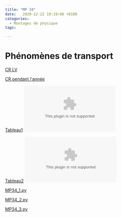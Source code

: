 ```yaml
---
title: "MP 34"
date:   2020-12-22 19:19:00 +0100
categories:
  - Montages de physique
tags:

---
```

# Phénomènes de transport

[CR LV](/assets/pdf/MP34.pdf)
<object class="pdf fitvidsignore" data="/assets/pdf/MP34.pdf" type="application/pdf"></object>

[CR pendant l'année](/assets/pdf/MP34_CR.pdf)
<object class="pdf fitvidsignore" data="/assets/pdf/MP34_CR.pdf" type="application/pdf"></object>

[Tableau1](/assets/jpeg/MP34_tableau1.jpg)
<object class="pdf fitvidsignore" data="/assets/jpeg/MP34_tableau1.jpg" type="application/jpg"></object>

[Tableau2](/assets/jpeg/MP34_tableau2.jpg)
<object class="pdf fitvidsignore" data="/assets/jpeg/MP34_tableau2.jpg" type="application/jpg"></object>

<a href="/assets/python/MP34_1.py" download>MP34_1.py</a> 

<a href="/assets/python/MP34_2.py" download>MP34_2.py</a>

<a href="/assets/python/MP34_3.py" download>MP34_3.py</a>
